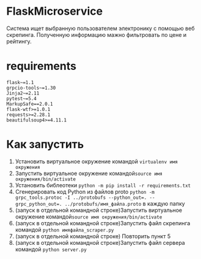# FlaskMicroservice

Система ищет выбранную пользователем электронику с помощью веб скрепинга. Полученную информацию мажно фильтровать по цене и рейтингу. 

# requirements
```
flask~=1.1
grpcio-tools~=1.30
Jinja2~=2.11
pytest~=5.4
MarkupSafe==2.0.1
flask-wtf>=1.0.1
requests>=2.28.1
beautifulsoup4>=4.11.1
```
# Как запустить
1. Установить виртуальное окружение командой `virtualenv имя окружения`
2. Запустить виртуальное окружение командой`source имя окружения/bin/activate`
3. Установить библеотеки `python -m pip install -r requirements.txt`
4. Сгенерировать код Python из файлов proto `python -m grpc_tools.protoc -I ../protobufs --python_out=. --grpc_python_out=. ../protobufs/имя_файла.proto` в каждую папку
5. (запуск в отдельной командной строке)Запустить виртуальное окружение командой`source имя окружения/bin/activate`
6. (запуск в отдельной командной строке)Запустить файл скрепинга командой `python имяфайла_scraper.py`
7. (запуск в отдельной командной строке) Повторить пункт 5
8. (запуск в отдельной командной строке)Запустить файл сервера командой `python server.py`
